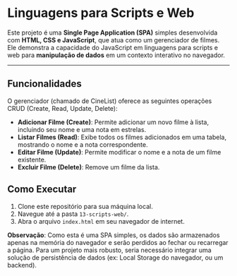# Linguagens para Scripts e Web

Este projeto é uma **Single Page Application (SPA)** simples desenvolvida com **HTML, CSS e JavaScript**, que atua como um gerenciador de filmes. Ele demonstra a capacidade do JavaScript em linguagens para scripts e web para **manipulação de dados** em um contexto interativo no navegador.

---

## Funcionalidades 

O gerenciador (chamado de CineList) oferece as seguintes operações CRUD (Create, Read, Update, Delete):

* **Adicionar Filme (Create)**: Permite adicionar um novo filme à lista, incluindo seu nome e uma nota em estrelas.
* **Listar Filmes (Read)**: Exibe todos os filmes adicionados em uma tabela, mostrando o nome e a nota correspondente.
* **Editar Filme (Update)**: Permite modificar o nome e a nota de um filme existente.
* **Excluir Filme (Delete)**: Remove um filme da lista.

## Como Executar 

1.  Clone este repositório para sua máquina local.
2.  Navegue até a pasta `13-scripts-web/`.
3.  Abra o arquivo `index.html` em seu navegador de internet.

**Observação**: Como esta é uma SPA simples, os dados são armazenados apenas na memória do navegador e serão perdidos ao fechar ou recarregar a página. Para um projeto mais robusto, seria necessário integrar uma solução de persistência de dados (ex: Local Storage do navegador, ou um backend).


